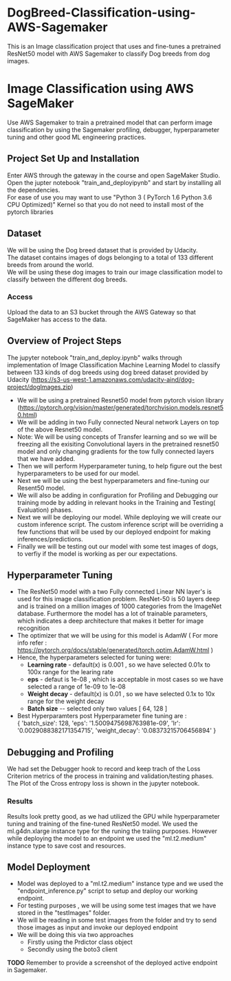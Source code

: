 # DogBreed-Classification-using-AWS-Sagemaker

This is an Image classification project that uses and fine-tunes a pretrained ResNet50 model with AWS Sagemaker to classify Dog breeds from dog images.

# Image Classification using AWS SageMaker

Use AWS Sagemaker to train a pretrained model that can perform image classification by using the Sagemaker profiling, debugger, hyperparameter tuning and other good ML engineering practices.

## Project Set Up and Installation
Enter AWS through the gateway in the course and open SageMaker Studio. <br>
Open the jupter notebook "train_and_deployipynb" and start by installing all the dependencies. <br>
For ease of use you may want to use "Python 3 ( PyTorch 1.6 Python 3.6 CPU Optimized)" Kernel so that you do not need to install most of the pytorch libraries <br>

## Dataset
We will be using the Dog breed dataset that is provided by Udacity.<br>
The dataset contains images of dogs belonging to a total of 133 different breeds from around the world. <br>
We will be using these dog images to train our image classification model to classify between the  different dog breeds.

### Access
Upload the data to an S3 bucket through the AWS Gateway so that SageMaker has access to the data. 

## Overview of Project Steps
The jupyter notebook "train_and_deploy.ipynb" walks through implementation of  Image Classification Machine Learning Model to classify between 133 kinds of dog breeds using dog breed dataset provided by Udacity (https://s3-us-west-1.amazonaws.com/udacity-aind/dog-project/dogImages.zip)

* We will be using a pretrained Resnet50  model from pytorch vision library (https://pytorch.org/vision/master/generated/torchvision.models.resnet50.html)
* We will be adding in two Fully connected Neural network Layers on top of the above Resnet50 model.
* Note: We will be using concepts of Transfer learning and so we will be freezing all the exisiting Convolutional layers in the pretrained resnet50 model and only changing gradients for the tow fully connected layers that we have added.
* Then we will perform Hyperparameter tuning, to help figure out the best hyperparameters to be used for our model.
* Next we will be using the best hyperparameters and fine-tuning our Resent50 model.
* We will also be adding in configuration for Profiling and Debugging our training mode by adding in relevant hooks in the Training and Testing( Evaluation) phases.
* Next we will be deploying our model. While deploying we will create our custom inference script. The custom inference script will be overriding a few functions that will be used by our deployed endpoint for making inferences/predictions.
* Finally we will be testing out our model with some test images of dogs, to verfiy if the model is working as per our expectations.

## Hyperparameter Tuning

* The ResNet50 model with a two Fully connected Linear NN layer's is used for this image classification problem. ResNet-50 is 50 layers deep and is trained on a million images of 1000 categories from the ImageNet database. Furthermore the model has a lot of trainable parameters, which indicates a deep architecture that makes it better for image recognition
* The optimizer that we will be using for this model is AdamW ( For more info refer : https://pytorch.org/docs/stable/generated/torch.optim.AdamW.html )
* Hence, the hyperparameters selected for tuning were:
  * **Learning rate** - default(x)  is 0.001 , so we have selected 0.01x to 100x range for the learing rate
  * **eps** - defaut is 1e-08 , which is acceptable in most cases so we have selected a range of 1e-09 to 1e-08
  * **Weight decay**  - default(x)  is 0.01 , so we have selected 0.1x to 10x range for the weight decay
  * **Batch size** -- selected only two values [ 64, 128 ]   
* Best Hyperparamters post Hyperparameter fine tuning are : <br>
 { 'batch_size': 128, 'eps': '1.5009475698763981e-09', 'lr': '0.0029088382171354715', 'weight_decay': '0.08373215706456894' }

## Debugging and Profiling

We had set the Debugger hook to record and keep trach of the Loss Criterion metrics of the process in training and validation/testing phases. The Plot of the Cross entropy loss is shown in the jupyter notebook.

### Results
Results look pretty good, as we had utilized the GPU while hyperparameter tuning and training of the fine-tuned ResNet50 model. We used the ml.g4dn.xlarge instance type for the runing the traiing purposes.
However while deploying the model to an endpoint we used the "ml.t2.medium" instance type to save cost and resources.




## Model Deployment
* Model was deployed to a "ml.t2.medium" instance type and we used the "endpoint_inference.py" script to setup and deploy our working endpoint.
* For testing purposes , we will be using some test images that we have stored in the "testImages" folder. 
* We will be reading in some test images from the folder and try to send those images as input and invoke our deployed endpoint
* We will be doing this via two approaches
  * Firstly using the Prdictor class object
  * Secondly using the boto3 client

**TODO** Remember to provide a screenshot of the deployed active endpoint in Sagemaker.

